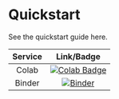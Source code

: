 # Quickstart

See the quickstart guide here.

| Service |                                           Link/Badge                                            |
|:-------:|:-----------------------------------------------------------------------------------------------:|
|  Colab  | [![Colab Badge](https://colab.research.google.com/assets/colab-badge.svg)][gh-colab-quickstart] |
| Binder  |             [![Binder](https://mybinder.org/badge_logo.svg)][gh-binder-quickstart]              |

[gh-colab-quickstart]: https://colab.research.google.com/github/sugatoray/genespeak/blob/master/notebooks/quickstart_genespeak.ipynb

[gh-binder-quickstart]: https://mybinder.org/v2/gh/sugatoray/genespeak/master?labpath=notebooks%2Fquickstart.ipynb
